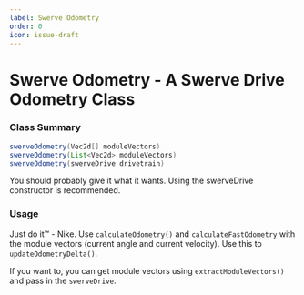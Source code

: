 ```yaml
---
label: Swerve Odometry
order: 0
icon: issue-draft
---
```


# Swerve Odometry - A Swerve Drive Odometry Class

### Class Summary
```java
swerveOdometry(Vec2d[] moduleVectors)
swerveOdometry(List<Vec2d> moduleVectors)
swerveOdometry(swerveDrive drivetrain)
```
You should probably give it what it wants. Using the swerveDrive constructor is recommended.

### Usage
Just do it™ - Nike. Use `calculateOdometry()` and `calculateFastOdometry` with the module vectors (current angle and current velocity). Use this to `updateOdometryDelta()`.

If you want to, you can get module vectors using `extractModuleVectors()` and pass in the `swerveDrive`.